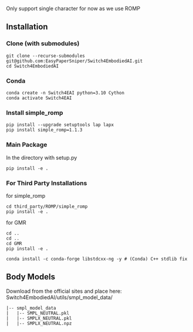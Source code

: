 Only support single character for now as we use ROMP

## Installation

### Clone (with submodules)
```
git clone --recurse-submodules git@github.com:EasyPaperSniper/Switch4EmbodiedAI.git
cd Switch4EmbodiedAI
```

### Conda
```
conda create -n Switch4EAI python=3.10 Cython
conda activate Switch4EAI
```

### Install simple_romp
```
pip install --upgrade setuptools lap lapx
pip install simple_romp=1.1.3
```

### Main Package

In the directory with setup.py
```
pip install -e .
```

### For Third Party Installations
for simple_romp
```
cd third_party/ROMP/simple_romp
pip install -e .
```

for GMR
```
cd ..
cd ..
cd GMR
pip install -e .
```
```
conda install -c conda-forge libstdcxx-ng -y # (Conda) C++ stdlib fix
```

## Body Models
Download from the official sites and place here:
Switch4EmbodiedAI/utils/smpl_model_data/
```
|-- smpl_model_data
|   |-- SMPL_NEUTRAL.pkl
|   |-- SMPLX_NEUTRAL.pkl
|   |-- SMPLX_NEUTRAL.npz
```


<!-- +++++ cite from https://github.com/Arthur151/ROMP/blob/master/simple_romp/README.md +++++++
a. Meta data from this link. Please unzip it, then we get a folder named "smpl_model_data" b. SMPL model file (SMPL_NEUTRAL.pkl) from "Download version 1.1.0 for Python 2.7 (female/male/neutral, 300 shape PCs)" in official website. Please unzip it and move the SMPL_NEUTRAL.pkl from extracted folder into the "smpl_model_data" folder.




git submodule init
git submodule update
git submodule update --init --recursive -->
